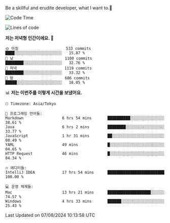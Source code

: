 Be a skillful and erudite developer, what I want to.👶

<!--START_SECTION:waka-->
![Code Time](http://img.shields.io/badge/Code%20Time-1%2C123%20hrs%2028%20mins-blue)

![Lines of code](https://img.shields.io/badge/%EC%A0%80%EB%8A%94%20%EC%97%AC%ED%83%9C%EA%B9%8C%EC%A7%80%20-2.8%20million%20%EC%A4%84%EC%9D%98%20%EC%BD%94%EB%93%9C%EB%A5%BC%20%EC%9E%91%EC%84%B1%ED%96%88%EC%96%B4%EC%9A%94.-blue)

**저는 저녁형 인간이에요. 🦉** 

```text
🌞 아침                     533 commits         ████░░░░░░░░░░░░░░░░░░░░░   15.87 % 
🌆 낮　                     1100 commits        ████████░░░░░░░░░░░░░░░░░   32.76 % 
🌃 저녁                     1119 commits        ████████░░░░░░░░░░░░░░░░░   33.32 % 
🌙 밤　                     606 commits         █████░░░░░░░░░░░░░░░░░░░░   18.05 % 
```


📊 **저는 이번주를 이렇게 시간을 보냈어요.** 

```text
🕑︎ Timezone: Asia/Tokyo

💬 프로그래밍 언어들: 
Markdown                 6 hrs 54 mins       ██████████░░░░░░░░░░░░░░░   38.61 % 
Java                     6 hrs 2 mins        ████████░░░░░░░░░░░░░░░░░   33.77 % 
JavaScript               1 hr 31 mins        ██░░░░░░░░░░░░░░░░░░░░░░░   08.49 % 
YAML                     49 mins             █░░░░░░░░░░░░░░░░░░░░░░░░   04.65 % 
HTTP Request             46 mins             █░░░░░░░░░░░░░░░░░░░░░░░░   04.34 % 

🔥 에디터들: 
IntelliJ IDEA            17 hrs 54 mins      █████████████████████████   100.00 % 

💻 운영 체제들: 
Mac                      13 hrs 21 mins      ███████████████████░░░░░░   74.57 % 
Windows                  4 hrs 33 mins       ██████░░░░░░░░░░░░░░░░░░░   25.43 % 
```


 Last Updated on 07/08/2024 10:13:58 UTC
<!--END_SECTION:waka-->
